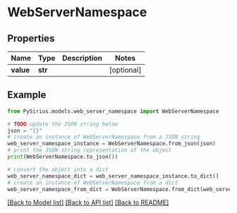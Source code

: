# WebServerNamespace


## Properties

Name | Type | Description | Notes
------------ | ------------- | ------------- | -------------
**value** | **str** |  | [optional] 

## Example

```python
from PySirius.models.web_server_namespace import WebServerNamespace

# TODO update the JSON string below
json = "{}"
# create an instance of WebServerNamespace from a JSON string
web_server_namespace_instance = WebServerNamespace.from_json(json)
# print the JSON string representation of the object
print(WebServerNamespace.to_json())

# convert the object into a dict
web_server_namespace_dict = web_server_namespace_instance.to_dict()
# create an instance of WebServerNamespace from a dict
web_server_namespace_from_dict = WebServerNamespace.from_dict(web_server_namespace_dict)
```
[[Back to Model list]](../README.md#documentation-for-models) [[Back to API list]](../README.md#documentation-for-api-endpoints) [[Back to README]](../README.md)


